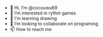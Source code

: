 - 👋 Hi, I’m @cocouwu69
- 👀 I’m interested in rythm games 
- 🌱 I'm learning drawing
- 💞️ I’m looking to collaborate on programing
- 📫 How to reach me 

<!---
cocouwu69/cocouwu69 is a ✨ special ✨ repository because its `README.md` (this file) appears on your GitHub profile.
You can click the Preview link to take a look at your changes.
--->
